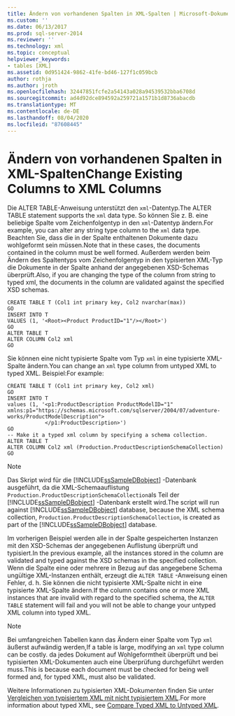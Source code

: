 ```yaml
---
title: Ändern von vorhandenen Spalten in XML-Spalten | Microsoft-Dokumentation
ms.custom: ''
ms.date: 06/13/2017
ms.prod: sql-server-2014
ms.reviewer: ''
ms.technology: xml
ms.topic: conceptual
helpviewer_keywords:
- tables [XML]
ms.assetid: 0d951424-9862-41fe-bd46-127f1c059bcb
author: rothja
ms.author: jroth
ms.openlocfilehash: 32447851fcfe2a54143a028a94539532bba6708d
ms.sourcegitcommit: ad4d92dce894592a259721a1571b1d8736abacdb
ms.translationtype: MT
ms.contentlocale: de-DE
ms.lasthandoff: 08/04/2020
ms.locfileid: "87608445"
---
```

# <a name="change-existing-columns-to-xml-columns"></a><span data-ttu-id="342ab-102">Ändern von vorhandenen Spalten in XML-Spalten</span><span class="sxs-lookup"><span data-stu-id="342ab-102">Change Existing Columns to XML Columns</span></span>
  <span data-ttu-id="342ab-103">Die ALTER TABLE-Anweisung unterstützt den `xml`-Datentyp.</span><span class="sxs-lookup"><span data-stu-id="342ab-103">The ALTER TABLE statement supports the `xml` data type.</span></span> <span data-ttu-id="342ab-104">So können Sie z. B. eine beliebige Spalte vom Zeichenfolgentyp in den `xml`-Datentyp ändern.</span><span class="sxs-lookup"><span data-stu-id="342ab-104">For example, you can alter any string type column to the `xml` data type.</span></span> <span data-ttu-id="342ab-105">Beachten Sie, dass die in der Spalte enthaltenen Dokumente dazu wohlgeformt sein müssen.</span><span class="sxs-lookup"><span data-stu-id="342ab-105">Note that in these cases, the documents contained in the column must be well formed.</span></span> <span data-ttu-id="342ab-106">Außerdem werden beim Ändern des Spaltentyps vom Zeichenfolgentyp in den typisierten XML-Typ die Dokumente in der Spalte anhand der angegebenen XSD-Schemas überprüft.</span><span class="sxs-lookup"><span data-stu-id="342ab-106">Also, if you are changing the type of the column from string to typed xml, the documents in the column are validated against the specified XSD schemas.</span></span>  
  
```  
CREATE TABLE T (Col1 int primary key, Col2 nvarchar(max))  
GO  
INSERT INTO T   
VALUES (1, '<Root><Product ProductID="1"/></Root>')  
GO  
ALTER TABLE T   
ALTER COLUMN Col2 xml  
GO  
```  
  
 <span data-ttu-id="342ab-107">Sie können eine nicht typisierte Spalte vom Typ `xml` in eine typisierte XML-Spalte ändern.</span><span class="sxs-lookup"><span data-stu-id="342ab-107">You can change an `xml` type column from untyped XML to typed XML.</span></span> <span data-ttu-id="342ab-108">Beispiel:</span><span class="sxs-lookup"><span data-stu-id="342ab-108">For example:</span></span>  
  
```  
CREATE TABLE T (Col1 int primary key, Col2 xml)  
GO  
INSERT INTO T   
values (1, '<p1:ProductDescription ProductModelID="1"   
xmlns:p1="https://schemas.microsoft.com/sqlserver/2004/07/adventure-works/ProductModelDescription">  
            </p1:ProductDescription>')  
GO   
-- Make it a typed xml column by specifying a schema collection.  
ALTER TABLE T   
ALTER COLUMN Col2 xml (Production.ProductDescriptionSchemaCollection)  
GO  
```  
  
> [!NOTE]  
>  <span data-ttu-id="342ab-109">Das Skript wird für die [!INCLUDE[ssSampleDBobject](../../includes/sssampledbobject-md.md)] -Datenbank ausgeführt, da die XML-Schemaauflistung `Production.ProductDescriptionSchemaCollection`als Teil der [!INCLUDE[ssSampleDBobject](../../includes/sssampledbobject-md.md)] -Datenbank erstellt wird.</span><span class="sxs-lookup"><span data-stu-id="342ab-109">The script will run against [!INCLUDE[ssSampleDBobject](../../includes/sssampledbobject-md.md)] database, because the XML schema collection, `Production.ProductDescriptionSchemaCollection`, is created as part of the [!INCLUDE[ssSampleDBobject](../../includes/sssampledbobject-md.md)] database.</span></span>  
  
 <span data-ttu-id="342ab-110">Im vorherigen Beispiel werden alle in der Spalte gespeicherten Instanzen mit den XSD-Schemas der angegebenen Auflistung überprüft und typisiert.</span><span class="sxs-lookup"><span data-stu-id="342ab-110">In the previous example, all the instances stored in the column are validated and typed against the XSD schemas in the specified collection.</span></span> <span data-ttu-id="342ab-111">Wenn die Spalte eine oder mehrere in Bezug auf das angegebene Schema ungültige XML-Instanzen enthält, erzeugt die `ALTER TABLE` -Anweisung einen Fehler, d. h. Sie können die nicht typisierte XML-Spalte nicht in eine typisierte XML-Spalte ändern.</span><span class="sxs-lookup"><span data-stu-id="342ab-111">If the column contains one or more XML instances that are invalid with regard to the specified schema, the `ALTER TABLE` statement will fail and you will not be able to change your untyped XML column into typed XML.</span></span>  
  
> [!NOTE]  
>  <span data-ttu-id="342ab-112">Bei umfangreichen Tabellen kann das Ändern einer Spalte vom Typ `xml` äußerst aufwändig werden,</span><span class="sxs-lookup"><span data-stu-id="342ab-112">If a table is large, modifying an `xml` type column can be costly.</span></span> <span data-ttu-id="342ab-113">da jedes Dokument auf Wohlgeformtheit überprüft und bei typisierten XML-Dokumenten auch eine Überprüfung durchgeführt werden muss.</span><span class="sxs-lookup"><span data-stu-id="342ab-113">This is because each document must be checked for being well formed and, for typed XML, must also be validated.</span></span>  
  
 <span data-ttu-id="342ab-114">Weitere Informationen zu typisierten XML-Dokumenten finden Sie unter [Vergleichen von typisiertem XML mit nicht typisiertem XML](compare-typed-xml-to-untyped-xml.md).</span><span class="sxs-lookup"><span data-stu-id="342ab-114">For more information about typed XML, see [Compare Typed XML to Untyped XML](compare-typed-xml-to-untyped-xml.md).</span></span>  
  
  
